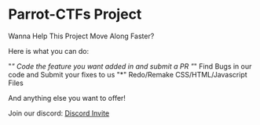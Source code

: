 # Parrot-CTFs Project 

Wanna Help This Project Move Along Faster?

Here is what you can do:

 "*" Code the feature you want added in and submit a PR 
 "*" Find Bugs in our code and Submit your fixes to us
 "*" Redo/Remake CSS/HTML/Javascript Files
 
 And anything else you want to offer! 
 
 
 Join our discord: [Discord Invite](https://discord.parrot-ctfs.com)
